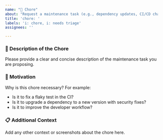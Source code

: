 ```yaml
---
name: "🧹 Chore"
about: "Request a maintenance task (e.g., dependency updates, CI/CD changes)."
title: 'chore: '
labels: 'i: chore, i: needs triage'
assignees: ''

---
```


### 📝 Description of the Chore

Please provide a clear and concise description of the maintenance task you are proposing.

### 🤔 Motivation

Why is this chore necessary? For example:
- Is it to fix a flaky test in the CI?
- Is it to upgrade a dependency to a new version with security fixes?
- Is it to improve the developer workflow?

### 📋 Additional Context

Add any other context or screenshots about the chore here.
